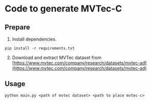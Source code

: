 # Code to generate MVTec-C

## Prepare
1. Install dependencies.
```shell
pip install -r requirements.txt
```
2. Download and extract MVTec dataset from [https://www.mvtec.com/company/research/datasets/mvtec-ad](https://www.mvtec.com/company/research/datasets/mvtec-ad) 
## Usage
```shell
python main.py <path of mvtec dataset> <path to place mvtec-c>
```

